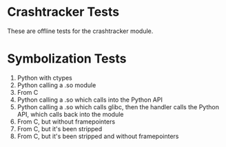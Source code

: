 Crashtracker Tests
===

These are offline tests for the crashtracker module.

Symbolization Tests
===

1. Python with ctypes
2. Python calling a .so module
3. From C
4. Python calling a .so which calls into the Python API
5. Python calling a .so which calls glibc, then the handler calls the Python API, which calls back into the module
6. From C, but without framepointers
7. From C, but it's been stripped
8. From C, but it's been stripped and without framepointers
